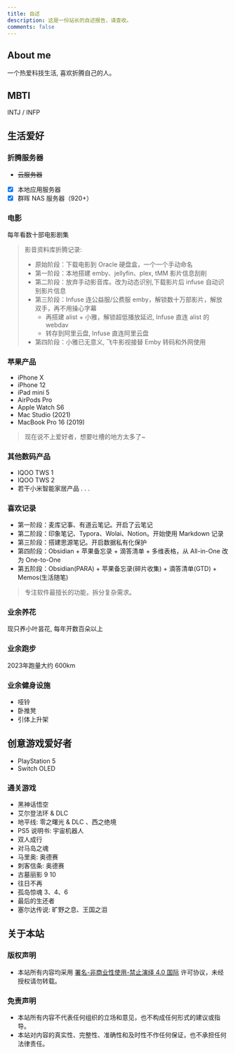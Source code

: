 ```yaml
---
title: 自述
description: 这是一份站长的自述报告，请查收。
comments: false
---
```


## About me

一个热爱科技生活, 喜欢折腾自己的人。

## MBTI

INTJ / INFP

## 生活爱好

### 折腾服务器

- <del>云服务器</del>
- [x] 本地应用服务器
- [x] 群晖 NAS 服务器（920+）

### 电影

每年看数十部电影剧集

> 影音资料库折腾记录:
>
> - 原始阶段：下载电影到 Oracle 硬盘盒，一个一个手动命名
> - 第一阶段：本地搭建 emby、jellyfin、plex, tMM 影片信息刮削
> - 第二阶段：放弃手动影音库。改为动态识别,下载影片后 infuse 自动识别影片信息
> - 第三阶段：Infuse 连公益服/公费服 emby，解锁数十万部影片，解放双手，再不用操心字幕
>   - 再搭建 alist + 小雅，解锁超低播放延迟, Infuse 直连 alist 的 webdav
>   - 转存到阿里云盘, Infuse 直连阿里云盘
> - 第四阶段：小雅已无意义, 飞牛影视接替 Emby 转码和外网使用

### 苹果产品

- iPhone X
- iPhone 12
- iPad mini 5
- AirPods Pro
- Apple Watch S6
- Mac Studio (2021)
- MacBook Pro 16 (2019)

> 现在说不上爱好者，想要吐槽的地方太多了~

### 其他数码产品

- IQOO TWS 1
- IQOO TWS 2
- 若干小米智能家居产品 . . .

### 喜欢记录

- 第一阶段：麦库记事、有道云笔记。开启了云笔记
- 第二阶段：印象笔记、Typora、Wolai、Notion。开始使用 Markdown 记录
- 第三阶段：搭建思源笔记。开启数据私有化保护
- 第四阶段：Obsidian + 苹果备忘录 + 滴答清单 + 多维表格，从 All-in-One 改为 One-to-One
- 第五阶段：Obsidian(PARA) + 苹果备忘录(碎片收集) + 滴答清单(GTD) + Memos(生活随笔)

> 专注软件最擅长的功能，拆分复杂需求。

### 业余养花

现只养小叶昙花, 每年开数百朵以上

### 业余跑步

2023年跑量大约 600km

### 业余健身设施

- 哑铃
- 卧推凳
- 引体上升架

## 创意游戏爱好者

- PlayStation 5
- Switch OLED

### 通关游戏

- 黑神话悟空
- 艾尔登法环 & DLC
- 地平线: 零之曙光 & DLC 、西之绝境
- PS5 说明书: 宇宙机器人
- 双人成行
- 对马岛之魂
- 马里奥: 奥德赛
- 刺客信条: 奥德赛
- 古墓丽影 9 10
- 往日不再
- 孤岛惊魂 3、4、6
- 最后的生还者
- 塞尔达传说: 旷野之息、王国之泪

## 关于本站

### 版权声明

- 本站所有内容均采用 [署名-非商业性使用-禁止演绎 4.0 国际](https://creativecommons.org/licenses/by-nc-nd/4.0/deed.zh) 许可协议，未经授权请勿转载。

### 免责声明

- 本站所有内容不代表任何组织的立场和意见，也不构成任何形式的建议或指导。
- 本站对内容的真实性、完整性、准确性和及时性不作任何保证，也不承担任何法律责任。

